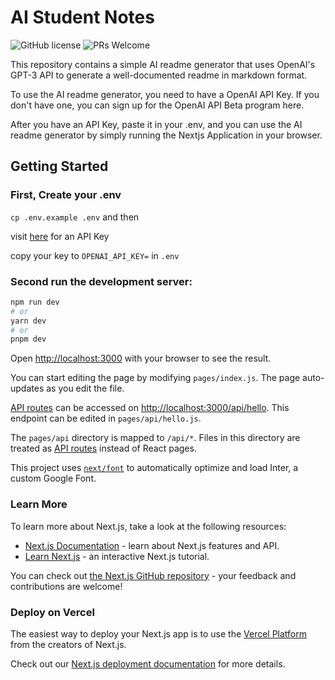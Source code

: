 # AI Student Notes

<img src="https://img.shields.io/badge/license-MIT-blue.svg" alt="GitHub license">
<img src="https://img.shields.io/badge/PRs-welcome-brightgreen.svg" alt="PRs Welcome">


This repository contains a simple AI readme generator that uses OpenAI's GPT-3 API to generate a well-documented readme in markdown format.

To use the AI readme generator, you need to have a OpenAI API Key. If you don't have one, you can sign up for the OpenAI API Beta program here.

After you have an API Key, paste it in your .env, and you can use the AI readme generator by simply running the Nextjs Application in your browser.

## Getting Started

### First, Create your .env
`cp .env.example .env` 
and then 

visit [here](https://openai.com/api/) for an API Key

copy your key to `OPENAI_API_KEY=` in `.env`

### Second run the development server:

```bash
npm run dev
# or
yarn dev
# or
pnpm dev
```

Open [http://localhost:3000](http://localhost:3000) with your browser to see the result.

You can start editing the page by modifying `pages/index.js`. The page auto-updates as you edit the file.

[API routes](https://nextjs.org/docs/api-routes/introduction) can be accessed on [http://localhost:3000/api/hello](http://localhost:3000/api/hello). This endpoint can be edited in `pages/api/hello.js`.

The `pages/api` directory is mapped to `/api/*`. Files in this directory are treated as [API routes](https://nextjs.org/docs/api-routes/introduction) instead of React pages.

This project uses [`next/font`](https://nextjs.org/docs/basic-features/font-optimization) to automatically optimize and load Inter, a custom Google Font.

### Learn More

To learn more about Next.js, take a look at the following resources:

- [Next.js Documentation](https://nextjs.org/docs) - learn about Next.js features and API.
- [Learn Next.js](https://nextjs.org/learn) - an interactive Next.js tutorial.

You can check out [the Next.js GitHub repository](https://github.com/vercel/next.js/) - your feedback and contributions are welcome!

### Deploy on Vercel

The easiest way to deploy your Next.js app is to use the [Vercel Platform](https://vercel.com/new?utm_medium=default-template&filter=next.js&utm_source=create-next-app&utm_campaign=create-next-app-readme) from the creators of Next.js.

Check out our [Next.js deployment documentation](https://nextjs.org/docs/deployment) for more details.

